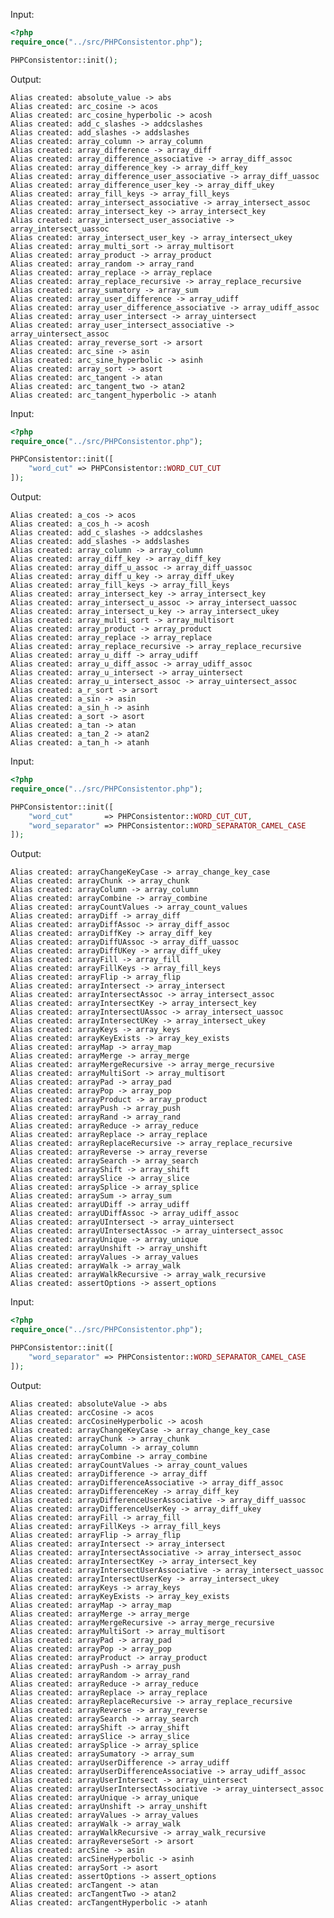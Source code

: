 Input:

```php
<?php
require_once("../src/PHPConsistentor.php");

PHPConsistentor::init();
```

Output:

    Alias created: absolute_value -> abs
    Alias created: arc_cosine -> acos
    Alias created: arc_cosine_hyperbolic -> acosh
    Alias created: add_c_slashes -> addcslashes
    Alias created: add_slashes -> addslashes
    Alias created: array_column -> array_column
    Alias created: array_difference -> array_diff
    Alias created: array_difference_associative -> array_diff_assoc
    Alias created: array_difference_key -> array_diff_key
    Alias created: array_difference_user_associative -> array_diff_uassoc
    Alias created: array_difference_user_key -> array_diff_ukey
    Alias created: array_fill_keys -> array_fill_keys
    Alias created: array_intersect_associative -> array_intersect_assoc
    Alias created: array_intersect_key -> array_intersect_key
    Alias created: array_intersect_user_associative -> array_intersect_uassoc
    Alias created: array_intersect_user_key -> array_intersect_ukey
    Alias created: array_multi_sort -> array_multisort
    Alias created: array_product -> array_product
    Alias created: array_random -> array_rand
    Alias created: array_replace -> array_replace
    Alias created: array_replace_recursive -> array_replace_recursive
    Alias created: array_sumatory -> array_sum
    Alias created: array_user_difference -> array_udiff
    Alias created: array_user_difference_associative -> array_udiff_assoc
    Alias created: array_user_intersect -> array_uintersect
    Alias created: array_user_intersect_associative -> array_uintersect_assoc
    Alias created: array_reverse_sort -> arsort
    Alias created: arc_sine -> asin
    Alias created: arc_sine_hyperbolic -> asinh
    Alias created: array_sort -> asort
    Alias created: arc_tangent -> atan
    Alias created: arc_tangent_two -> atan2
    Alias created: arc_tangent_hyperbolic -> atanh

Input:

```php
<?php
require_once("../src/PHPConsistentor.php");

PHPConsistentor::init([
    "word_cut" => PHPConsistentor::WORD_CUT_CUT
]);
```

Output:

    Alias created: a_cos -> acos
    Alias created: a_cos_h -> acosh
    Alias created: add_c_slashes -> addcslashes
    Alias created: add_slashes -> addslashes
    Alias created: array_column -> array_column
    Alias created: array_diff_key -> array_diff_key
    Alias created: array_diff_u_assoc -> array_diff_uassoc
    Alias created: array_diff_u_key -> array_diff_ukey
    Alias created: array_fill_keys -> array_fill_keys
    Alias created: array_intersect_key -> array_intersect_key
    Alias created: array_intersect_u_assoc -> array_intersect_uassoc
    Alias created: array_intersect_u_key -> array_intersect_ukey
    Alias created: array_multi_sort -> array_multisort
    Alias created: array_product -> array_product
    Alias created: array_replace -> array_replace
    Alias created: array_replace_recursive -> array_replace_recursive
    Alias created: array_u_diff -> array_udiff
    Alias created: array_u_diff_assoc -> array_udiff_assoc
    Alias created: array_u_intersect -> array_uintersect
    Alias created: array_u_intersect_assoc -> array_uintersect_assoc
    Alias created: a_r_sort -> arsort
    Alias created: a_sin -> asin
    Alias created: a_sin_h -> asinh
    Alias created: a_sort -> asort
    Alias created: a_tan -> atan
    Alias created: a_tan_2 -> atan2
    Alias created: a_tan_h -> atanh

Input:

```php
<?php
require_once("../src/PHPConsistentor.php");

PHPConsistentor::init([
    "word_cut"       => PHPConsistentor::WORD_CUT_CUT,
    "word_separator" => PHPConsistentor::WORD_SEPARATOR_CAMEL_CASE
]);
```

Output:

    Alias created: arrayChangeKeyCase -> array_change_key_case
    Alias created: arrayChunk -> array_chunk
    Alias created: arrayColumn -> array_column
    Alias created: arrayCombine -> array_combine
    Alias created: arrayCountValues -> array_count_values
    Alias created: arrayDiff -> array_diff
    Alias created: arrayDiffAssoc -> array_diff_assoc
    Alias created: arrayDiffKey -> array_diff_key
    Alias created: arrayDiffUAssoc -> array_diff_uassoc
    Alias created: arrayDiffUKey -> array_diff_ukey
    Alias created: arrayFill -> array_fill
    Alias created: arrayFillKeys -> array_fill_keys
    Alias created: arrayFlip -> array_flip
    Alias created: arrayIntersect -> array_intersect
    Alias created: arrayIntersectAssoc -> array_intersect_assoc
    Alias created: arrayIntersectKey -> array_intersect_key
    Alias created: arrayIntersectUAssoc -> array_intersect_uassoc
    Alias created: arrayIntersectUKey -> array_intersect_ukey
    Alias created: arrayKeys -> array_keys
    Alias created: arrayKeyExists -> array_key_exists
    Alias created: arrayMap -> array_map
    Alias created: arrayMerge -> array_merge
    Alias created: arrayMergeRecursive -> array_merge_recursive
    Alias created: arrayMultiSort -> array_multisort
    Alias created: arrayPad -> array_pad
    Alias created: arrayPop -> array_pop
    Alias created: arrayProduct -> array_product
    Alias created: arrayPush -> array_push
    Alias created: arrayRand -> array_rand
    Alias created: arrayReduce -> array_reduce
    Alias created: arrayReplace -> array_replace
    Alias created: arrayReplaceRecursive -> array_replace_recursive
    Alias created: arrayReverse -> array_reverse
    Alias created: arraySearch -> array_search
    Alias created: arrayShift -> array_shift
    Alias created: arraySlice -> array_slice
    Alias created: arraySplice -> array_splice
    Alias created: arraySum -> array_sum
    Alias created: arrayUDiff -> array_udiff
    Alias created: arrayUDiffAssoc -> array_udiff_assoc
    Alias created: arrayUIntersect -> array_uintersect
    Alias created: arrayUIntersectAssoc -> array_uintersect_assoc
    Alias created: arrayUnique -> array_unique
    Alias created: arrayUnshift -> array_unshift
    Alias created: arrayValues -> array_values
    Alias created: arrayWalk -> array_walk
    Alias created: arrayWalkRecursive -> array_walk_recursive
    Alias created: assertOptions -> assert_options


Input:

```php
<?php
require_once("../src/PHPConsistentor.php");

PHPConsistentor::init([
    "word_separator" => PHPConsistentor::WORD_SEPARATOR_CAMEL_CASE
]);
```

Output:

    Alias created: absoluteValue -> abs
    Alias created: arcCosine -> acos
    Alias created: arcCosineHyperbolic -> acosh
    Alias created: arrayChangeKeyCase -> array_change_key_case
    Alias created: arrayChunk -> array_chunk
    Alias created: arrayColumn -> array_column
    Alias created: arrayCombine -> array_combine
    Alias created: arrayCountValues -> array_count_values
    Alias created: arrayDifference -> array_diff
    Alias created: arrayDifferenceAssociative -> array_diff_assoc
    Alias created: arrayDifferenceKey -> array_diff_key
    Alias created: arrayDifferenceUserAssociative -> array_diff_uassoc
    Alias created: arrayDifferenceUserKey -> array_diff_ukey
    Alias created: arrayFill -> array_fill
    Alias created: arrayFillKeys -> array_fill_keys
    Alias created: arrayFlip -> array_flip
    Alias created: arrayIntersect -> array_intersect
    Alias created: arrayIntersectAssociative -> array_intersect_assoc
    Alias created: arrayIntersectKey -> array_intersect_key
    Alias created: arrayIntersectUserAssociative -> array_intersect_uassoc
    Alias created: arrayIntersectUserKey -> array_intersect_ukey
    Alias created: arrayKeys -> array_keys
    Alias created: arrayKeyExists -> array_key_exists
    Alias created: arrayMap -> array_map
    Alias created: arrayMerge -> array_merge
    Alias created: arrayMergeRecursive -> array_merge_recursive
    Alias created: arrayMultiSort -> array_multisort
    Alias created: arrayPad -> array_pad
    Alias created: arrayPop -> array_pop
    Alias created: arrayProduct -> array_product
    Alias created: arrayPush -> array_push
    Alias created: arrayRandom -> array_rand
    Alias created: arrayReduce -> array_reduce
    Alias created: arrayReplace -> array_replace
    Alias created: arrayReplaceRecursive -> array_replace_recursive
    Alias created: arrayReverse -> array_reverse
    Alias created: arraySearch -> array_search
    Alias created: arrayShift -> array_shift
    Alias created: arraySlice -> array_slice
    Alias created: arraySplice -> array_splice
    Alias created: arraySumatory -> array_sum
    Alias created: arrayUserDifference -> array_udiff
    Alias created: arrayUserDifferenceAssociative -> array_udiff_assoc
    Alias created: arrayUserIntersect -> array_uintersect
    Alias created: arrayUserIntersectAssociative -> array_uintersect_assoc
    Alias created: arrayUnique -> array_unique
    Alias created: arrayUnshift -> array_unshift
    Alias created: arrayValues -> array_values
    Alias created: arrayWalk -> array_walk
    Alias created: arrayWalkRecursive -> array_walk_recursive
    Alias created: arrayReverseSort -> arsort
    Alias created: arcSine -> asin
    Alias created: arcSineHyperbolic -> asinh
    Alias created: arraySort -> asort
    Alias created: assertOptions -> assert_options
    Alias created: arcTangent -> atan
    Alias created: arcTangentTwo -> atan2
    Alias created: arcTangentHyperbolic -> atanh
